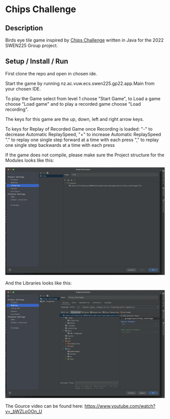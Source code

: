 # Chips Challenge

## Description
Birds eye tile game inspired by [Chips Challenge](https://en.wikipedia.org/wiki/Chip%27s_Challenge) written in Java for the 2022 SWEN225 Group project.


## Setup / Install / Run
First clone the repo and open in chosen ide.

Start the game by running nz.ac.vuw.ecs.swen225.gp22.app.Main from your chosen IDE.

To play the Game select from level 1 choose "Start Game", to Load a game choose "Load game" and to play a recorded game choose "Load recording".

The keys for this game are the up, down, left and right arrow keys.

To keys for Replay of Recorded Game once Recording is loaded:
"-" to decrease Automatic ReplaySpeed, "+" to increase Automatic ReplaySpeed
"." to replay one single step forward at a time with each press
"," to replay one single step backwards at a time with each press


If the game does not compile, please make sure the Project structure for the Modules looks like this:

![](./readmeAssets/Libraries_example.png)

And the Libraries looks like this:

![](./readmeAssets/Modules_Example.png)



The Gource video can be found here: https://www.youtube.com/watch?v=_bWZLoOOn_U
